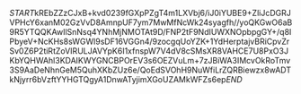 $START$kREbZZzCJxB+kvd0239fGXpPZgT4m1LXVbj6/iJ0iYUBE9+ZliJcDGRJVPHcY6xanM02GzVvD8AmnpUF7ym7MwMfNcWk24syagfh//yoQKGwO6aB9R5YTQQKAwIlSnNsq4YNhMjNMOTAt9D/FNP2tF9NdIUWXNOpbpgGY+/q8IPbyeV+NcKHs8sWGWl9sDF16VGGn4/9zocgqUoYZK+1YdHerptajvBRiCpvZrSv0Z6P2tiRtZoVIRULJAVYpK6I1xfnspW7V4dV8cSMsXR8VAHCE7U8PxO3JKbYQHWAhl3KDAIKWYGNCBPOrEV3s6OEZVuLm+7zJBiWA3IMcvOkRoTmv3S9AaDeNhnGeM5QuhXKbZUz6e/QoEdSVOhH9NuWfiLrZQRBiewzx8wADTkNjyrr6bVzftYYHGTQgyA1DnwATyjimXGoUZAMkWFZs6ep$END$